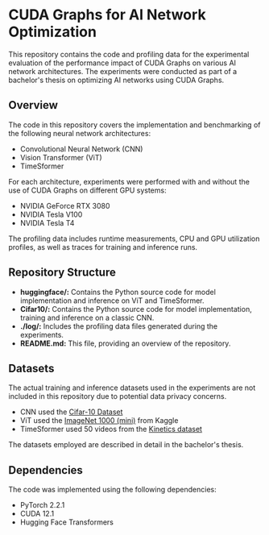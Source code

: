 # CUDA Graphs for AI Network Optimization

This repository contains the code and profiling data for the experimental evaluation of the performance impact of CUDA Graphs on various AI network architectures. The experiments were conducted as part of a bachelor's thesis on optimizing AI networks using CUDA Graphs.

## Overview
The code in this repository covers the implementation and benchmarking of the following neural network architectures:
- Convolutional Neural Network (CNN)
- Vision Transformer (ViT)
- TimeSformer

For each architecture, experiments were performed with and without the use of CUDA Graphs on different GPU systems:
- NVIDIA GeForce RTX 3080
- NVIDIA Tesla V100
- NVIDIA Tesla T4


The profiling data includes runtime measurements, CPU and GPU utilization profiles, as well as traces for training and inference runs.

## Repository Structure
- **huggingface/:** Contains the Python source code for model implementation and inference on ViT and TimeSformer.
- **Cifar10/:** Contains the Python source code for model implementation, training and inference on a classic CNN.
- **./log/:** Includes the profiling data files generated during the experiments.
- **README.md:** This file, providing an overview of the repository.

## Datasets
The actual training and inference datasets used in the experiments are not included in this repository due to potential data privacy concerns. 
- CNN used the [Cifar-10 Dataset](https://www.cs.toronto.edu/~kriz/cifar.html)
- ViT used the [ImageNet 1000 (mini)](https://www.kaggle.com/datasets/ifigotin/imagenetmini-1000) from Kaggle
- TimeSformer used 50 videos from the [Kinetics dataset](https://github.com/cvdfoundation/kinetics-dataset)
  
The datasets employed are described in detail in the bachelor's thesis.

## Dependencies
The code was implemented using the following dependencies:
- PyTorch 2.2.1
- CUDA 12.1
- Hugging Face Transformers
